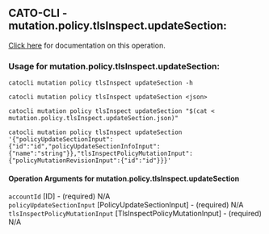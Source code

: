 
## CATO-CLI - mutation.policy.tlsInspect.updateSection:
[Click here](https://api.catonetworks.com/documentation/#mutation-mutation.policy.tlsInspect.updateSection) for documentation on this operation.

### Usage for mutation.policy.tlsInspect.updateSection:

`catocli mutation policy tlsInspect updateSection -h`

`catocli mutation policy tlsInspect updateSection <json>`

`catocli mutation policy tlsInspect updateSection "$(cat < mutation.policy.tlsInspect.updateSection.json)"`

`catocli mutation policy tlsInspect updateSection '{"policyUpdateSectionInput":{"id":"id","policyUpdateSectionInfoInput":{"name":"string"}},"tlsInspectPolicyMutationInput":{"policyMutationRevisionInput":{"id":"id"}}}'`


#### Operation Arguments for mutation.policy.tlsInspect.updateSection ####

`accountId` [ID] - (required) N/A    
`policyUpdateSectionInput` [PolicyUpdateSectionInput] - (required) N/A    
`tlsInspectPolicyMutationInput` [TlsInspectPolicyMutationInput] - (required) N/A    

